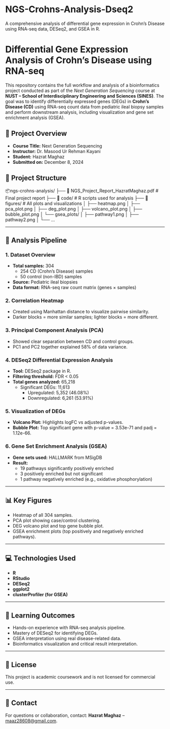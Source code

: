 # NGS-Crohns-Analysis-Dseq2
A comprehensive analysis of differential gene expression in Crohn’s Disease using RNA-seq data, DESeq2, and GSEA in R.
# Differential Gene Expression Analysis of Crohn’s Disease using RNA-seq

This repository contains the full workflow and analysis of a bioinformatics project conducted as part of the *Next Generation Sequencing* course at **NUST – School of Interdisciplinary Engineering and Sciences (SINES)**. The goal was to identify differentially expressed genes (DEGs) in **Crohn’s Disease (CD)** using RNA-seq count data from pediatric ileal biopsy samples and perform downstream analysis, including visualization and gene set enrichment analysis (GSEA).

## 🧬 Project Overview

- **Course Title:** Next Generation Sequencing  
- **Instructor:** Dr. Masood Ur Rehman Kayani  
- **Student:** Hazrat Maghaz  
- **Submitted on:** December 8, 2024

## 📁 Project Structure

📦ngs-crohns-analysis/
├── 📄 NGS_Project_Report_HazratMaghaz.pdf # Final project report
├── 📂 code/ # R scripts used for analysis
├── 📂 figures/ # All plots and visualizations
│ ├── heatmap.png
│ ├── pca_plot.png
│ ├── deg_plot.png
│ ├── volcano_plot.png
│ ├── bubble_plot.png
│ └── gsea_plots/
│ ├── pathway1.png
│ ├── pathway2.png
│ └── ...


---

## 🔬 Analysis Pipeline

### 1. **Dataset Overview**
- **Total samples:** 304  
  - 254 CD (Crohn’s Disease) samples  
  - 50 control (non-IBD) samples  
- **Source:** Pediatric ileal biopsies  
- **Data format:** RNA-seq raw count matrix (genes × samples)

### 2. **Correlation Heatmap**
- Created using Manhattan distance to visualize pairwise similarity.
- Darker blocks = more similar samples; lighter blocks = more different.

### 3. **Principal Component Analysis (PCA)**
- Showed clear separation between CD and control groups.
- PC1 and PC2 together explained 58% of data variance.

### 4. **DESeq2 Differential Expression Analysis**
- **Tool:** DESeq2 package in R.
- **Filtering threshold:** FDR < 0.05
- **Total genes analyzed:** 65,218  
  - Significant DEGs: 11,613  
    - Upregulated: 5,352 (46.08%)  
    - Downregulated: 6,261 (53.91%)

### 5. **Visualization of DEGs**
- **Volcano Plot:** Highlights logFC vs adjusted p-values.
- **Bubble Plot:** Top significant gene with p-value = 3.53e-71 and padj = 1.12e-66.

### 6. **Gene Set Enrichment Analysis (GSEA)**
- **Gene sets used:** HALLMARK from MSigDB
- **Result:**  
  - 19 pathways significantly positively enriched  
  - 3 positively enriched but not significant  
  - 1 pathway negatively enriched (e.g., oxidative phosphorylation)

---

## 📊 Key Figures

- Heatmap of all 304 samples.
- PCA plot showing case/control clustering.
- DEG volcano plot and top gene bubble plot.
- GSEA enrichment plots (top positively and negatively enriched pathways).

---

## 💻 Technologies Used

- **R**  
- **RStudio**  
- **DESeq2**  
- **ggplot2**  
- **clusterProfiler (for GSEA)**

---

## 🧠 Learning Outcomes

- Hands-on experience with RNA-seq analysis pipeline.
- Mastery of DESeq2 for identifying DEGs.
- GSEA interpretation using real disease-related data.
- Bioinformatics visualization and critical result interpretation.

---

## 📜 License

This project is academic coursework and is not licensed for commercial use.

---

## 📩 Contact

For questions or collaboration, contact: **Hazrat Maghaz** – maaz28608@gmail.com.


